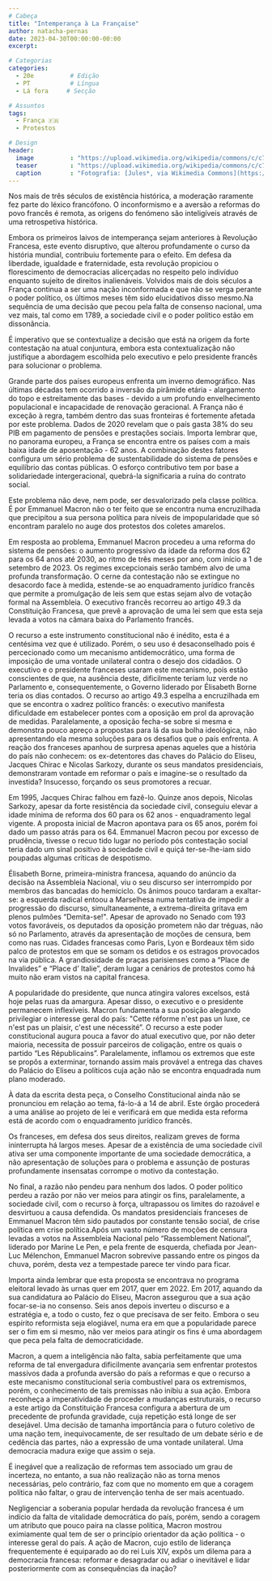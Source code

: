 ```yaml
---
# Cabeça
title: "Intemperança à La Française"
author: natacha-pernas
date: 2023-04-30T00:00:00-00:00
excerpt:

# Categorias
categories:
  - 20e          # Edição
  - PT           # Língua
  - Lá fora     # Secção

# Assuntos
tags:
  - França 🇫🇷
  - Protestos

# Design
header:
  image          : "https://upload.wikimedia.org/wikipedia/commons/c/c7/Manifestation_contre_la_réforme_des_retraites%2C_Paris%2C_le_28_mars_2023_—_12.jpg"
  teaser         : "https://upload.wikimedia.org/wikipedia/commons/c/c7/Manifestation_contre_la_réforme_des_retraites%2C_Paris%2C_le_28_mars_2023_—_12.jpg"
  caption        : "Fotografia: [Jules*, via Wikimedia Commons](https://commons.wikimedia.org/wiki/File:Manifestation_contre_la_r%C3%A9forme_des_retraites,_Paris,_le_28_mars_2023_%E2%80%94_12.jpg)"
---
```


Nos mais de três séculos de existência histórica, a moderação raramente fez parte do léxico francófono. O inconformismo e a aversão a reformas do povo francês é remota, as origens do fenómeno são inteligíveis através de uma retrospetiva histórica. 

Embora os primeiros laivos de intemperança sejam anteriores à Revolução Francesa, este evento disruptivo, que alterou profundamente o curso da história mundial,  contribuiu fortemente para o efeito. Em defesa da liberdade, igualdade e fraternidade, esta revolução propiciou o florescimento de democracias alicerçadas no respeito pelo indivíduo enquanto sujeito de direitos inalienáveis. Volvidos mais de dois séculos a França continua a ser uma nação inconformada e que não se verga perante o poder político, os últimos meses têm sido elucidativos disso mesmo.Na sequência de uma decisão que pecou pela falta de consenso nacional, uma vez mais, tal como em 1789, a sociedade civil e o poder político estão em dissonância.

É imperativo que se contextualize a decisão que está na origem da forte contestação na atual conjuntura, embora esta contextualização não justifique a abordagem escolhida pelo executivo e pelo presidente francês para solucionar o problema.

Grande parte dos países europeus enfrenta um inverno demográfico. Nas últimas décadas tem ocorrido a inversão da pirâmide etária - alargamento do topo e estreitamente das bases - devido a um profundo envelhecimento populacional e incapacidade de renovação geracional. A França não é exceção à regra, também dentro das suas fronteiras é fortemente afetada por este problema. Dados de 2020 revelam que o país gasta 38% do seu PIB em pagamento de pensões e prestações sociais. Importa lembrar que, no panorama europeu, a França se encontra entre os países com a mais baixa idade de aposentação - 62 anos. A combinação destes fatores configura um sério problema de sustentabilidade do sistema de pensões e equilíbrio das contas públicas. O esforço contributivo tem por base a solidariedade intergeracional, quebrá-la significaria a ruína do contrato social. 

Este problema não deve, nem pode, ser desvalorizado pela classe política. É por Emmanuel Macron não o ter feito que se encontra numa encruzilhada que precipitou a sua persona política para níveis de impopularidade que só encontram paralelo no auge dos protestos dos coletes amarelos.

Em resposta ao problema, Emmanuel Macron procedeu a uma reforma do sistema de pensões: o aumento progressivo da idade da reforma dos 62 para os 64 anos até 2030, ao ritmo de três meses por ano, com início a 1 de setembro de 2023. Os regimes excepcionais serão também alvo de uma profunda transformação. O cerne da contestação não se extingue no desacordo face à medida, estende-se ao enquadramento jurídico francês que permite a promulgação de leis sem que estas sejam alvo de votação formal na Assembleia. O executivo francês recorreu ao artigo 49.3 da Constituição Francesa, que prevê a aprovação de uma lei sem que esta seja levada a votos na câmara baixa do Parlamento francês.

O recurso a este instrumento constitucional não é inédito, esta é a centésima vez que é utilizado. Porém, o seu uso é desaconselhado pois é percecionado como um mecanismo antidemocrático, uma forma de imposição de uma vontade unilateral contra o desejo dos cidadãos. O executivo e o presidente franceses usaram este mecanismo, pois estão conscientes de que, na ausência deste, dificilmente teriam luz verde no Parlamento e, consequentemente, o Governo liderado por Élisabeth Borne teria os dias contados. O recurso ao artigo 49.3 espelha a encruzilhada em que se encontra o xadrez político francês: o executivo manifesta dificuldade em estabelecer pontes com a oposição em prol da aprovação de medidas. Paralelamente, a oposição fecha-se sobre si mesma e demonstra pouco apreço a propostas para lá da sua bolha ideológica, não apresentando ela mesma soluções para os desafios que o país enfrenta. A reação dos franceses apanhou de surpresa apenas aqueles que a história do país não conhecem: os ex-detentores das chaves do Palácio do Eliseu, Jacques Chirac e Nicolas Sarkozy, durante os seus mandatos presidenciais, demonstraram vontade em reformar o país e imagine-se o resultado da investida? Insucesso, forçando os seus promotores a recuar.

Em 1995, Jacques Chirac falhou em fazê-lo. Quinze anos depois, Nicolas Sarkozy, apesar da forte resistência da sociedade civil, conseguiu elevar a idade mínima de reforma dos 60 para os 62 anos - enquadramento legal vigente. A proposta inicial de Macron apontava para os 65 anos, porém foi dado um passo atrás para os 64. Emmanuel Macron pecou por excesso de prudência, tivesse o recuo tido lugar no período pós contestação social teria dado um sinal positivo à sociedade civil e quiçá ter-se-lhe-iam sido poupadas algumas críticas de despotismo. 

Élisabeth Borne, primeira-ministra francesa, aquando do anúncio da decisão na Assembleia Nacional, viu o seu discurso ser interrompido por membros das bancadas do hemiciclo. Os ânimos pouco tardaram a exaltar-se: a esquerda radical entoou a Marselhesa numa tentativa de impedir a progressão do discurso, simultaneamente, a extrema-direita gritava em plenos pulmões “Demita-se!".  Apesar de aprovado no Senado com 193 votos favoráveis, os deputados da oposição prometem não dar tréguas, não só no Parlamento, através da apresentação de moções de censura, bem como nas ruas. Cidades francesas como Paris, Lyon e Bordeaux têm sido palco de protestos em que se somam os detidos e os estragos provocados na via pública. A grandiosidade de praças parisienses como a “Place de Invalides” e “Place d’ Italie”, deram lugar a cenários de protestos como há muito não eram vistos na capital francesa. 

A popularidade do presidente, que nunca atingira valores excelsos, está hoje pelas ruas da amargura. Apesar disso, o executivo e o presidente permanecem inflexíveis. Macron fundamenta a sua posição alegando privilegiar o interesse geral do país: "Cette réforme n'est pas un luxe, ce n'est pas un plaisir, c'est une nécessité”. O recurso a este poder constitucional augura pouca a favor do atual executivo que, por não deter maioria, necessita de possuir parceiros de coligação, entre os quais o partido “Les Républicains”. Paralelamente, inflamou os extremos que este se propôs a exterminar, tornando assim mais provável a entrega das chaves do Palácio do Eliseu a políticos cuja ação não se encontra enquadrada num plano moderado.

À data da escrita desta peça, o Conselho Constitucional ainda não se pronunciou em relação ao tema, fá-lo-á a 14 de abril. Este órgão procederá a uma análise ao projeto de lei e verificará em que medida esta reforma está de acordo com o enquadramento jurídico francês. 

Os franceses, em defesa dos seus direitos, realizam greves de forma ininterrupta há largos meses. Apesar de a existência de uma sociedade civil ativa ser uma componente importante de uma sociedade democrática, a não apresentação de soluções para o problema e assunção de posturas profundamente insensatas corrompe o motivo da contestação. 

No final, a razão não pendeu para nenhum dos lados. O poder político perdeu a razão por não ver meios para atingir os fins, paralelamente, a sociedade civil, com o recurso à força, ultrapassou os limites do razoável e desvirtuou a causa defendida. Os mandatos presidenciais franceses de Emmanuel Macron têm sido pautados por constante tensão social,  de crise política em crise política.Após um vasto número de moções de censura  levadas a votos na Assembleia Nacional pelo “Rassemblement National”, liderado por Marine Le Pen, e pela frente de esquerda, chefiada por Jean-Luc Mélenchon, Emmanuel Macron sobrevive passando entre os pingos da chuva, porém, desta vez a tempestade parece ter vindo para ficar.

Importa ainda lembrar que esta proposta se encontrava no programa eleitoral levado às urnas quer em 2017, quer em 2022. Em 2017, aquando da sua candidatura ao Palácio do Eliseu, Macron assegurou que a sua ação focar-se-ia no consenso. Seis anos depois inverteu o discurso e a estratégia e, a todo o custo, fez o que precisava de ser feito. Embora o seu espírito reformista seja elogiável, numa era em que a popularidade parece ser o fim em si mesmo, não ver meios para atingir os fins é uma abordagem que peca pela falta de democraticidade.

Macron, a quem a inteligência não falta, sabia perfeitamente que uma reforma de tal envergadura dificilmente avançaria sem enfrentar protestos massivos dada a profunda aversão do país a reformas e que o recurso a este mecanismo constitucional seria combustível para os extremismos, porém, o conhecimento de tais premissas não inibiu a sua ação. Embora reconheça a imperatividade de proceder a mudanças estruturais, o recurso a este artigo da Constituição Francesa configura a abertura de um precedente de profunda gravidade, cuja repetição está longe de ser desejável. Uma decisão de tamanha importância para o futuro coletivo de uma nação tem, inequivocamente, de ser resultado de um debate sério e de cedência das partes, não a expressão de uma vontade unilateral. Uma democracia madura exige que assim o seja. 

É inegável que a realização de reformas tem associado um grau de incerteza, no entanto, a sua não realização não as torna menos necessárias, pelo contrário, faz com que no momento em que a coragem política não faltar, o grau de intervenção tenha de ser mais acentuado.

Negligenciar a soberania popular herdada da revolução francesa é um indício da falta de vitalidade democrática do país, porém, sendo a coragem um atributo que pouco paira na classe política, Macron mostrou eximiamente qual tem de ser o princípio orientador da ação política - o interesse geral do país. A ação de Macron, cujo estilo de liderança frequentemente é equiparado ao do rei Luís XIV, expôs um dilema para a democracia francesa: reformar e desagradar ou adiar o inevitável e lidar posteriormente com as consequências da inação?